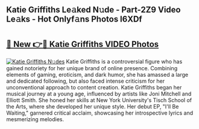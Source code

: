 ## Katie Griffiths Le𝚊ked N𝚞de - Part-2Z9 Video Le𝚊ks - Hot Onlyf𝚊ns Photos l6XDf

# <h2><a href="http://ab83122.deff.icu/?id=Katie+Griffiths">🔗 New 👉🔴 Katie Griffiths VIDEO Photos</a></h2>

[![Katie Griffiths N𝚞des](https://i.imgur.com/rIISA9y.gif)](http://ab83122.deff.icu/?id=Katie+Griffiths)
Katie Griffiths is a controversial figure who has gained notoriety for her unique brand of online presence. Combining elements of gaming, eroticism, and dark humor, she has amassed a large and dedicated following, but also faced intense criticism for her unconventional approach to content creation. Katie Griffiths began her musical journey at a young age, influenced by artists like Joni Mitchell and Elliott Smith. She honed her skills at New York University's Tisch School of the Arts, where she developed her unique style. Her debut EP, "I'll Be Waiting," garnered critical acclaim, showcasing her introspective lyrics and mesmerizing melodies.
